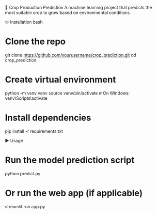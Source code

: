  
 🌾 Crop Production Prediction
A machine learning project that predicts the most suitable crop to grow based on environmental conditions


⚙️ Installation
bash
 
# Clone the repo
git clone https://github.com/yourusername/crop_prediction.git
cd crop_prediction

# Create virtual environment
python -m venv venv
source venv/bin/activate  # On Windows: venv\Scripts\activate

# Install dependencies
pip install -r requirements.txt



▶️ Usage
 
# Run the model prediction script
python predict.py

# Or run the web app (if applicable)
streamlit run app.py
